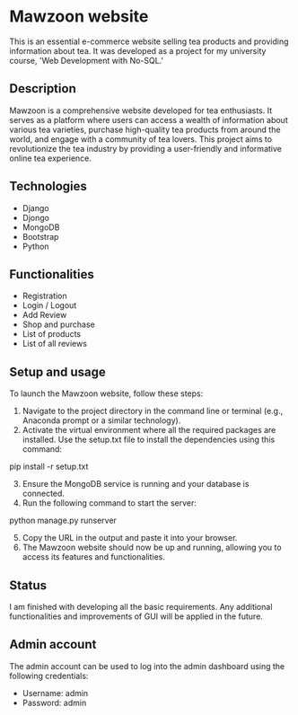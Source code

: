 # Mawzoon website
This is an essential e-commerce website selling tea products and providing information about tea. It was developed as a project for my university course, 'Web Development with No-SQL.'

## Description
Mawzoon is a comprehensive website developed for tea enthusiasts. It serves as a platform where users can access a wealth of information about various tea varieties, purchase high-quality tea products from around the world, and engage with a community of tea lovers. This project aims to revolutionize the tea industry by providing a user-friendly and informative online tea experience.

## Technologies
* Django
* Djongo
* MongoDB
* Bootstrap
* Python 

## Functionalities
* Registration
* Login / Logout
* Add Review
* Shop and purchase
* List of products
* List of all reviews

## Setup and usage
To launch the Mawzoon website, follow these steps:

1. Navigate to the project directory in the command line or terminal (e.g., Anaconda prompt or a similar technology).
2. Activate the virtual environment where all the required packages are installed. Use the setup.txt file to install the dependencies using this command:

pip install -r setup.txt

3. Ensure the MongoDB service is running and your database is connected.
4. Run the following command to start the server:

python manage.py runserver

5. Copy the URL in the output and paste it into your browser.
6. The Mawzoon website should now be up and running, allowing you to access its features and functionalities.

## Status
I am finished with developing all the basic requirements. Any additional functionalities and improvements of GUI will be applied in the future.

## Admin account
The admin account can be used to log into the admin dashboard using the following credentials:
* Username: admin
* Password: admin
